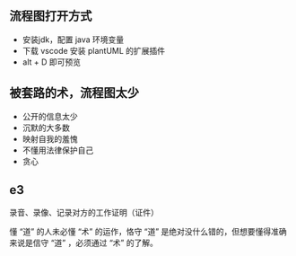 ## 流程图打开方式

* 安装jdk，配置 java 环境变量
* 下载 vscode 安装 plantUML 的扩展插件
* alt + D 即可预览

## 被套路的术，流程图太少

* 公开的信息太少
* 沉默的大多数
* 映射自我的羞愧
* 不懂用法律保护自己
* 贪心


## e3

录音、录像、记录对方的工作证明（证件）

懂 “道” 的人未必懂 “术” 的运作，恪守 “道” 是绝对没什么错的，但想要懂得准确来说是信守 “道” ，必须通过 “术” 的了解。
